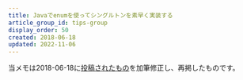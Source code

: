 ```yaml
---
title: Javaでenumを使ってシングルトンを素早く実装する
article_group_id: tips-group
display_order: 50
created: 2018-06-18
updated: 2022-11-06
---
```

当メモは2018-06-18に[投稿されたもの](https://qiita.com/fumokmm/items/904ea4d0cf4d018a60f2)を加筆修正し、再掲したものです。
